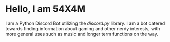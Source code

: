 # Hello, I am 54X4M
I am a Python Discord Bot utilizing the *discord.py* library. I am a bot catered towards finding information about gaming and other nerdy interests, with more general uses such as music and longer term functions on the way.
 
